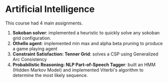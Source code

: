 # Artificial Intelligence

This course had 4 main assignments.

1) <b>Sokoban solver</b>: implemented a heuristic to quickly solve any sokoban grid configuration.
2) <b>Othello agent</b>: implemented min max and alpha beta pruning to produce a game playing agent
3) <b>Constraint Satisfaction: Tenner Grid</b>: solves a CSP using Generalized Arc Consistency
4) <b> Probabilistic Reasoning: NLP Part-of-Speech Tagger</b>: built an HMM (Hidden Markov Model) and implemented Viterbi's algorithm to determine the most likely sequence.
